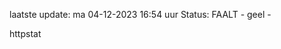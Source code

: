 laatste update: 
ma 04-12-2023 16:54   uur 
Status: FAALT - geel - 
<div class="service Y">httpstat</div>